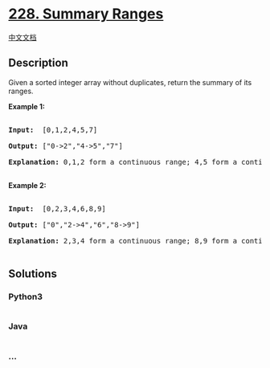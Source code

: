 # [228. Summary Ranges](https://leetcode.com/problems/summary-ranges)

[中文文档](/solution/0200-0299/0228.Summary%20Ranges/README.md)

## Description
<p>Given a sorted integer array without duplicates, return the summary of its ranges.</p>



<p><b>Example 1:</b></p>



<pre>

<b>Input:</b>  [0,1,2,4,5,7]

<b>Output:</b> [&quot;0-&gt;2&quot;,&quot;4-&gt;5&quot;,&quot;7&quot;]

<strong>Explanation: </strong>0,1,2 form a continuous range;&nbsp;4,5 form a continuous range.

</pre>



<p><b>Example 2:</b></p>



<pre>

<b>Input:</b>  [0,2,3,4,6,8,9]

<b>Output:</b> [&quot;0&quot;,&quot;2-&gt;4&quot;,&quot;6&quot;,&quot;8-&gt;9&quot;]

<strong>Explanation: </strong>2,3,4 form a continuous range;&nbsp;8,9 form a continuous range.

</pre>




## Solutions


<!-- tabs:start -->

### **Python3**

```python

```

### **Java**

```java

```

### **...**
```

```

<!-- tabs:end -->